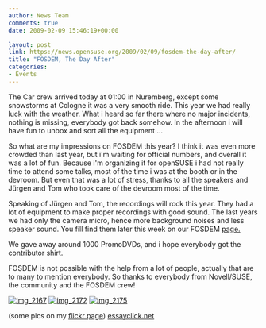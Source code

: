 ```yaml
---
author: News Team
comments: true
date: 2009-02-09 15:46:19+00:00

layout: post
link: https://news.opensuse.org/2009/02/09/fosdem-the-day-after/
title: "FOSDEM, The Day After"
categories:
- Events
---
```

The Car crew arrived today at 01:00 in Nuremberg, except some snowstorms at Cologne it was a very smooth ride. This year we had really luck with the weather. What i heard so far there where no major incidents, nothing is missing, everybody got back somehow. In the afternoon i will have fun to unbox and sort all the equipment ...

So what are my impressions on FOSDEM this year? I think it was even more crowded than last year, but i'm waiting for official numbers, and overall it was a lot of fun. Because i'm organizing it for openSUSE i had not really time to attend some talks, most of the time i was at the booth or in the devroom. But even that was a lot of stress, thanks to all the speakers and Jürgen and Tom who took care of the devroom most of the time.

Speaking of Jürgen and Tom, the recordings will rock this year. They had a lot of equipment to make proper recordings with good sound. The last years we had only the camera micro, hence more background noises and less speaker sound. You fill find them later this week on our FOSDEM [page.](http://en.opensuse.org/FOSDEM)

We gave away around 1000 PromoDVDs, and i hope everybody got the contributor shirt.

FOSDEM is not possible with the help from a lot of people, actually that are to many to mention everybody. So thanks to everybody from Novell/SUSE, the community and the FOSDEM crew!

[![img_2167](http://farm4.static.flickr.com/3493/3263012414_21cb3ed3d5_m.jpg)](http://www.flickr.com/photos/notlocalhorst/3263012414/) [![img_2172](http://farm4.static.flickr.com/3492/3262234473_b2ceb741ab_m.jpg)](http://www.flickr.com/photos/notlocalhorst/3262234473/) [![img_2175](http://farm4.static.flickr.com/3351/3263023842_9c026e2d7a_m.jpg)](http://www.flickr.com/photos/notlocalhorst/3263023842/)

(some pics on my [flickr page](http://www.flickr.com/photos/notlocalhorst/sets/72157613502371464/)) [essayclick.net](https://essayclick.net/)		

